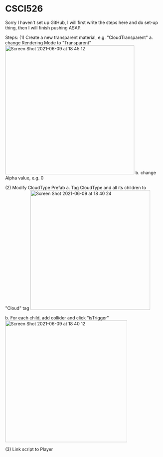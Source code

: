 
# CSCI526

Sorry I haven't set up GitHub, I will first write the steps here and do set-up thing, then I will finish pushing ASAP.

Steps:
(1) Create a new transparent material, e.g. "CloudTransparent"
  a. change Rendering Mode to "Transparent"
  <img width="414" alt="Screen Shot 2021-06-09 at 18 45 12" src="https://user-images.githubusercontent.com/60083841/121451675-dac86700-c952-11eb-89d4-6a3d557c6cd2.png">
  b. change Alpha value, e.g. 0
  
(2) Modify CloudType Prefab
  a. Tag CloudType and all its children to "Cloud" tag
  <img width="384" alt="Screen Shot 2021-06-09 at 18 40 24" src="https://user-images.githubusercontent.com/60083841/121451280-27f80900-c952-11eb-8f50-708547ea3804.png">

  b. For each child, add collider and click "isTrigger"
  <img width="391" alt="Screen Shot 2021-06-09 at 18 40 12" src="https://user-images.githubusercontent.com/60083841/121451268-20d0fb00-c952-11eb-99b5-50c4cb354dda.png">

(3) Link script to Player
  

